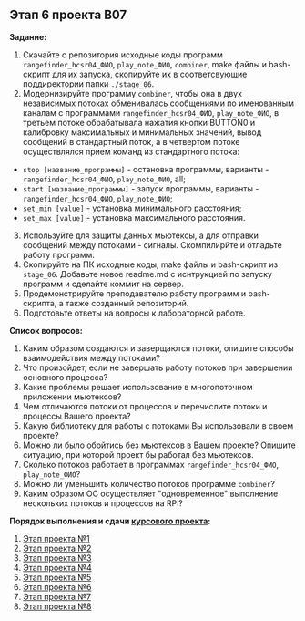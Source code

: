 ## Этап 6 проекта В07

__Задание:__  
1. Скачайте с репозитория исходные коды программ `rangefinder_hcsr04_ФИО`, `play_note_ФИО`, `combiner`, make файлы и bash-скрипт для их запуска, скопируйте их в соответсвующие поддиректории папки `./stage_06`.
2. Модернизируйте программу `combiner`, чтобы она в двух независимых потоках обменивалась сообщениями по именованным каналам с программами `rangefinder_hcsr04_ФИО`, `play_note_ФИО`, в третьем потоке обрабатывала нажатия кнопки BUTTON0 и калибровку максимальных и минимальных значений, вывод сообщений в стандартный поток, а в четвертом потоке осуществлялся прием команд из стандартного потока:
* `stop [название_программы]` - остановка программы, варианты - `rangefinder_hcsr04_ФИО`, `play_note_ФИО`, all;
* `start [название_программы]` - запуск программы, варианты - `rangefinder_hcsr04_ФИО`, `play_note_ФИО`;
* `set_min [value]` - установка минимального расстояния;
* `set_max [value]` - установка максимального расстояния.
3. Используйте для защиты данных мьютексы, а для отправки сообщений между потоками - сигналы. Скомпилирйте и отладьте работу программ.
4. Скопируйте на ПК исходные коды, make файлы и bash-скрипт из `stage_06`. Добавьте новое readme.md с иснтрукцией по запуску программ и сделайте коммит на сервер.
5. Продемонстрируйте преподавателю работу программ и bash-скрипта, а также созданный репозиторий. 
6. Подготовьте ответы на вопросы к лабораторной работе.

__Список вопросов:__  
1. Каким образом создаются и заверщаются потоки, опишите способы взаимодействия между потоками?
2. Что произойдет, если не завершать работу потоков при завершении основного процесса?
3. Какие проблемы решает использование в многопоточном приложении мьютексов?
4. Чем отличаются потоки от процессов и перечислите потоки и процессы Вашего проекта?
5. Какую библиотеку для работы с потоками Вы использовали в своем проекте?
6. Можно ли было обойтись без мьютексов в Вашем проекте? Опишите ситуацию, при которой проект бы работал без мьютексов.
7. Сколько потоков работает в программах `rangefinder_hcsr04_ФИО`, `play_note_ФИО`?
8. Можно ли уменьшить количество потоков программе `combiner`?
9. Каким образом ОС осуществляет "одновременное" выполнение нескольких потоков и процессов на RPi?

__Порядок выполнения и сдачи [курсового проекта](var_07_task.md):__
1. [Этап проекта №1](var_07_stage_01.md)
2. [Этап проекта №2](var_07_stage_02.md)
3. [Этап проекта №3](var_07_stage_03.md)
4. [Этап проекта №4](var_07_stage_04.md)
5. [Этап проекта №5](var_07_stage_05.md)
6. [Этап проекта №6](var_07_stage_06.md)
7. [Этап проекта №7](var_07_stage_07.md)
8. [Этап проекта №8](var_07_stage_08.md)
